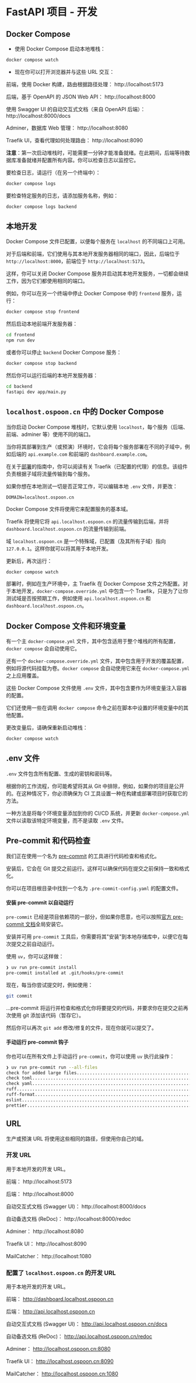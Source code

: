 # FastAPI 项目 - 开发

## Docker Compose

* 使用 Docker Compose 启动本地堆栈：

```bash
docker compose watch
```

* 现在你可以打开浏览器并与这些 URL 交互：

前端，使用 Docker 构建，路由根据路径处理： http://localhost:5173

后端，基于 OpenAPI 的 JSON Web API： http://localhost:8000

使用 Swagger UI 的自动交互式文档（来自 OpenAPI 后端）： http://localhost:8000/docs

Adminer，数据库 Web 管理： http://localhost:8080

Traefik UI，查看代理如何处理路由： http://localhost:8090

**注意**：第一次启动堆栈时，可能需要一分钟才能准备就绪。在此期间，后端等待数据库准备就绪并配置所有内容。你可以检查日志以监控它。

要检查日志，请运行（在另一个终端中）：

```bash
docker compose logs
```

要检查特定服务的日志，请添加服务名称，例如：

```bash
docker compose logs backend
```

## 本地开发

Docker Compose 文件已配置，以便每个服务在 `localhost` 的不同端口上可用。

对于后端和前端，它们使用与其本地开发服务器相同的端口，因此，后端位于 `http://localhost:8000`，前端位于 `http://localhost:5173`。

这样，你可以关闭 Docker Compose 服务并启动其本地开发服务，一切都会继续工作，因为它们都使用相同的端口。

例如，你可以在另一个终端中停止 Docker Compose 中的 `frontend` 服务，运行：

```bash
docker compose stop frontend
```

然后启动本地前端开发服务器：

```bash
cd frontend
npm run dev
```

或者你可以停止 `backend` Docker Compose 服务：

```bash
docker compose stop backend
```

然后你可以运行后端的本地开发服务器：

```bash
cd backend
fastapi dev app/main.py
```

## `localhost.ospoon.cn` 中的 Docker Compose

当你启动 Docker Compose 堆栈时，它默认使用 `localhost`，每个服务（后端、前端、adminer 等）使用不同的端口。

当你将其部署到生产（或预演）环境时，它会将每个服务部署在不同的子域中，例如后端的 `api.example.com` 和前端的 `dashboard.example.com`。

在关于[部署](deployment.md)的指南中，你可以阅读有关 Traefik（已配置的代理）的信息。该组件负责根据子域将流量传输到每个服务。

如果你想在本地测试一切是否正常工作，可以编辑本地 `.env` 文件，并更改：

```dotenv
DOMAIN=localhost.ospoon.cn
```

Docker Compose 文件将使用它来配置服务的基本域。

Traefik 将使用它将 `api.localhost.ospoon.cn` 的流量传输到后端，并将 `dashboard.localhost.ospoon.cn` 的流量传输到前端。

域 `localhost.ospoon.cn` 是一个特殊域，已配置（及其所有子域）指向 `127.0.0.1`。这样你就可以将其用于本地开发。

更新后，再次运行：

```bash
docker compose watch
```

部署时，例如在生产环境中，主 Traefik 在 Docker Compose 文件之外配置。对于本地开发，`docker-compose.override.yml` 中包含一个 Traefik，只是为了让你测试域是否按预期工作，例如使用 `api.localhost.ospoon.cn` 和 `dashboard.localhost.ospoon.cn`。

## Docker Compose 文件和环境变量

有一个主 `docker-compose.yml` 文件，其中包含适用于整个堆栈的所有配置，`docker compose` 会自动使用它。

还有一个 `docker-compose.override.yml` 文件，其中包含用于开发的覆盖配置，例如将源代码挂载为卷。`docker compose` 会自动使用它来在 `docker-compose.yml` 之上应用覆盖。

这些 Docker Compose 文件使用 `.env` 文件，其中包含要作为环境变量注入容器的配置。

它们还使用一些在调用 `docker compose` 命令之前在脚本中设置的环境变量中的其他配置。

更改变量后，请确保重新启动堆栈：

```bash
docker compose watch
```

## .env 文件

`.env` 文件包含所有配置、生成的密钥和密码等。

根据你的工作流程，你可能希望将其从 Git 中排除，例如，如果你的项目是公开的。在这种情况下，你必须确保为 CI 工具设置一种在构建或部署项目时获取它的方法。

一种方法是将每个环境变量添加到你的 CI/CD 系统，并更新 `docker-compose.yml` 文件以读取该特定环境变量，而不是读取 `.env` 文件。

## Pre-commit 和代码检查

我们正在使用一个名为 [pre-commit](https://pre-commit.com/) 的工具进行代码检查和格式化。

安装后，它会在 Git 提交之前运行。这样可以确保代码在提交之前保持一致和格式化。

你可以在项目根目录中找到一个名为 `.pre-commit-config.yaml` 的配置文件。

#### 安装 pre-commit 以自动运行

`pre-commit` 已经是项目依赖项的一部分，但如果你愿意，也可以按照[官方 pre-commit 文档](https://pre-commit.com/)全局安装它。

安装并可用 `pre-commit` 工具后，你需要将其"安装"到本地存储库中，以便它在每次提交之前自动运行。

使用 `uv`，你可以这样做：

```bash
❯ uv run pre-commit install
pre-commit installed at .git/hooks/pre-commit
```

现在，每当你尝试提交时，例如使用：

```bash
git commit
```

...pre-commit 将运行并检查和格式化你将要提交的代码，并要求你在提交之前再次使用 git 添加该代码（暂存它）。

然后你可以再次 `git add` 修改/修复的文件，现在你就可以提交了。

#### 手动运行 pre-commit 钩子

你也可以在所有文件上手动运行 `pre-commit`，你可以使用 `uv` 执行此操作：

```bash
❯ uv run pre-commit run --all-files
check for added large files..............................................Passed
check toml...............................................................Passed
check yaml...............................................................Passed
ruff.....................................................................Passed
ruff-format..............................................................Passed
eslint...................................................................Passed
prettier.................................................................Passed
```

## URL

生产或预演 URL 将使用这些相同的路径，但使用你自己的域。

### 开发 URL

用于本地开发的开发 URL。

前端： http://localhost:5173

后端： http://localhost:8000

自动交互式文档 (Swagger UI)： http://localhost:8000/docs

自动备选文档 (ReDoc)： http://localhost:8000/redoc

Adminer： http://localhost:8080

Traefik UI： http://localhost:8090

MailCatcher： http://localhost:1080

### 配置了 `localhost.ospoon.cn` 的开发 URL

用于本地开发的开发 URL。

前端： http://dashboard.localhost.ospoon.cn

后端： http://api.localhost.ospoon.cn

自动交互式文档 (Swagger UI)： http://api.localhost.ospoon.cn/docs

自动备选文档 (ReDoc)： http://api.localhost.ospoon.cn/redoc

Adminer： http://localhost.ospoon.cn:8080

Traefik UI： http://localhost.ospoon.cn:8090

MailCatcher： http://localhost.ospoon.cn:1080
